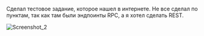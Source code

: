 Сделал тестовое задание, которое нашел в интернете. Не все сделал по пунктам, так как там были эндпоинты RPC, а я хотел сделать REST.


![Screenshot_2](https://user-images.githubusercontent.com/88593210/163688419-740c5d88-6502-4b08-8e97-acdfc26d83f9.png)

